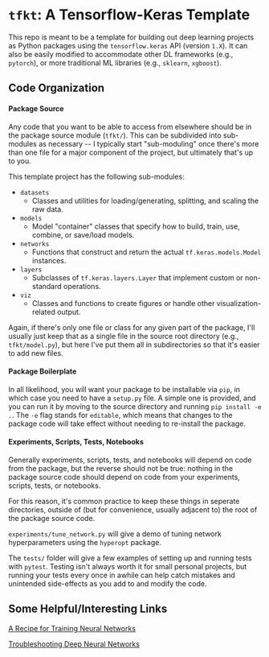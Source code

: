 # `tfkt`: A Tensorflow-Keras Template

This repo is meant to be a template for building out deep learning projects as Python packages using the `tensorflow.keras` API (version `1.X`). It can also be easily modified to accommodate other DL frameworks (e.g., `pytorch`), or more traditional ML libraries (e.g., `sklearn`, `xgboost`).

## Code Organization

#### Package Source

Any code that you want to be able to access from elsewhere should be in the package source module (`tfkt/`). This can be subdivided into sub-modules as necessary -- I typically start "sub-moduling" once there's more than one file for a major component of the project, but ultimately that's up to you.

This template project has the following sub-modules:

- `datasets`
    - Classes and utilities for loading/generating, splitting, and scaling the raw data.
- `models`
    - Model "container" classes that specify how to build, train, use, combine, or save/load models.
- `networks`
    - Functions that construct and return the actual `tf.keras.models.Model` instances.
- `layers`
    - Subclasses of `tf.keras.layers.Layer` that implement custom or non-standard operations.
- `viz`
    - Classes and functions to create figures or handle other visualization-related output.

Again, if there's only one file or class for any given part of the package, I'll usually just keep that as a single file in the source root directory (e.g., `tfkt/model.py`), but here I've put them all in subdirectories so that it's easier to add new files.


#### Package Boilerplate

In all likelihood, you will want your package to be installable via `pip`, in which case you need to have a `setup.py` file. A simple one is provided, and you can run it by moving to the source directory and running `pip install -e .`. The `-e` flag stands for `editable`, which means that changes to the package code will take effect without needing to re-install the package.


#### Experiments, Scripts, Tests, Notebooks

Generally experiments, scripts, tests, and notebooks will depend on code from the package, but the reverse should not be true: nothing in the package source code should depend on code from your experiments, scripts, tests, or notebooks.

For this reason, it's common practice to keep these things in seperate directories, outside of (but for convenience, usually adjacent to) the root of the package source code.

`experiments/tune_network.py` will give a demo of tuning network hyperparameters using the `hyperopt` package.

The `tests/` folder will give a few examples of setting up and running tests with `pytest`. Testing isn't always worth it for small personal projects, but running your tests every once in awhile can help catch mistakes and unintended side-effects as you add to and modify the code.


## Some Helpful/Interesting Links

[A Recipe for Training Neural Networks](https://karpathy.github.io/2019/04/25/recipe/)

[Troubleshooting Deep Neural Networks](http://josh-tobin.com/troubleshooting-deep-neural-networks)
